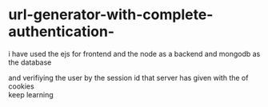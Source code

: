 # url-generator-with-complete-authentication-
i have used the ejs for frontend and the node  as a backend and mongodb as the database 

and verifiying the user by the session id that server has given with the of cookies  
 keep learning 
